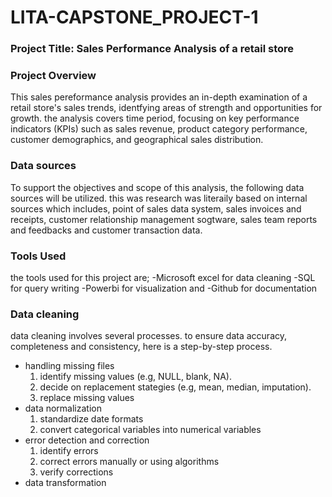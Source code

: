 # LITA-CAPSTONE_PROJECT-1

### Project Title: Sales Performance Analysis of a retail store

### Project Overview
 This sales pereformance analysis provides an in-depth examination of a retail store's sales trends, identfying areas of strength and opportunities for growth. the analysis covers time period, focusing on key performance indicators (KPIs) such as sales revenue, product category performance, customer demographics, and geographical sales distribution.

### Data sources
To support the objectives and scope of this analysis, the following data sources will be utilized. this was research was literaily based on internal sources which includes, point of sales data system, sales invoices and receipts, customer relationship management sogtware, sales team reports and feedbacks and customer transaction data.

### Tools Used
the tools used for this project are;
-Microsoft excel for data cleaning
-SQL for query writing
-Powerbi for visualization and 
-Github for documentation

 ### Data cleaning
  data cleaning involves several processes. to ensure data accuracy, completeness and consistency, here is a step-by-step process.
- handling missing files
  1. identify missing values (e.g, NULL, blank, NA).
  2. decide on replacement stategies (e.g,  mean, median, imputation).
  3. replace missing values
- data normalization
  1. standardize date formats
  2. convert categorical variables into numerical variables
- error detection and correction
  1. identify errors
  2. correct errors manually or using algorithms
  3. verify corrections
- data transformation


